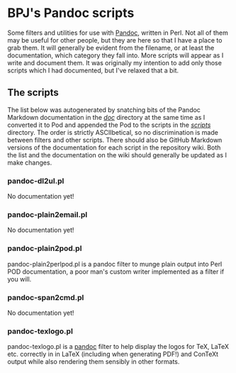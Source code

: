BPJ's Pandoc scripts
====================

Some filters and utilities for use with [Pandoc](https://github.com/jgm/pandoc), written in Perl. Not all of them may be useful for other people, but they are here so that I have a place to grab them. It will generally be evident from the filename, or at least the documentation, which category they fall into. More scripts will appear as I write and document them. It was originally my intention to add only those scripts which I had documented, but I've relaxed that a bit.

The scripts
-----------

The list below was autogenerated by snatching bits of the Pandoc Markdown documentation in the [*doc*](doc/) directory at the same time as I converted it to Pod and appended the Pod to the scripts in the [*scripts*](scripts/) directory. The order is strictly ASCIIbetical, so no discrimination is made between filters and other scripts. There should also be GitHub Markdown versions of the documentation for each script in the repository wiki. Both the list and the documentation on the wiki should generally be updated as I make changes.

### pandoc-dl2ul.pl

No documentation yet!

### pandoc-plain2email.pl

No documentation yet!

### pandoc-plain2pod.pl

pandoc-plain2perlpod.pl is a pandoc filter to munge plain output into Perl POD documentation, a poor man's custom writer implemented as a filter if you will.

### pandoc-span2cmd.pl

No documentation yet!

### pandoc-texlogo.pl

pandoc-texlogo.pl is a [pandoc](http://johnmacfarlane.net/pandoc/) filter to help display the logos for TeX, LaTeX etc. correctly in in LaTeX (including when generating PDF!) and ConTeXt output while also rendering them sensibly in other formats.


